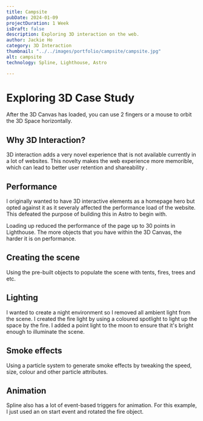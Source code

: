 ```yaml
---
title: Campsite
pubDate: 2024-01-09
projectDuration: 1 Week
isDraft: false
description: Exploring 3D interaction on the web.
author: Jackie Ho
category: 3D Interaction
thumbnail: "../../images/portfolio/campsite/campsite.jpg"
alt: campsite
technology: Spline, Lighthouse, Astro

---
```


# Exploring 3D Case Study
<script type="module" src="https://unpkg.com/@splinetool/viewer@1.0.54/build/spline-viewer.js"></script>
<spline-viewer  url="https://prod.spline.design/4RTRFFhgCxiilGVL/scene.splinecode"></spline-viewer>

After the 3D Canvas has loaded, you can use 2 fingers or a mouse to orbit the 3D Space horizontally.

## Why 3D Interaction?
3D interaction adds a very novel experience that is not available currently in a lot of websites. This novelty makes the web experience more memorible, which can lead to better user retention and shareability . 

## Performance
I originally wanted to have 3D interactive elements as a homepage hero but opted against it as it severaly affected the performance load of the website. This defeated the purpose of building this in Astro to begin with. 

Loading up reduced the performance of the page up to 30 points in Lighthouse. The more objects that you have within the 3D Canvas, the harder it is on performance.

## Creating the scene
Using the pre-built objects to populate the scene with tents, fires, trees and etc.

## Lighting
I wanted to create a night environment so I removed all ambient light from the scene. I created the fire light by using a coloured spotlight to light up the space by the fire. I added a point light to the moon to ensure that it's bright enough to illuminate the scene.

## Smoke effects
Using a particle system to generate smoke effects by tweaking the speed, size, colour  and other particle attributes.

## Animation
Spline also has a lot of event-based triggers for animation. For this example, I just used an on start event and rotated the fire object.

 
